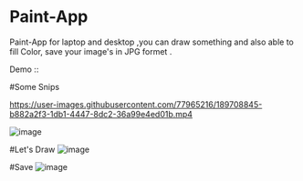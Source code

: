 # Paint-App
Paint-App for laptop and desktop ,you can draw  something and also able to fill Color, save your image's in JPG formet . 

Demo ::

#Some Snips

https://user-images.githubusercontent.com/77965216/189708845-b882a2f3-1db1-4447-8dc2-36a99e4ed01b.mp4



![image](https://user-images.githubusercontent.com/77965216/189705001-21d26fa6-c342-4e16-9a9b-40273ebebd6a.png)

#Let's Draw
![image](https://user-images.githubusercontent.com/77965216/189705574-9f046a28-a184-460f-8cd9-8a46dde45a9f.png)

#Save
![image](https://user-images.githubusercontent.com/77965216/189705707-c422fdd9-2d7c-4b3a-9ce1-8dcf619554d9.png)

